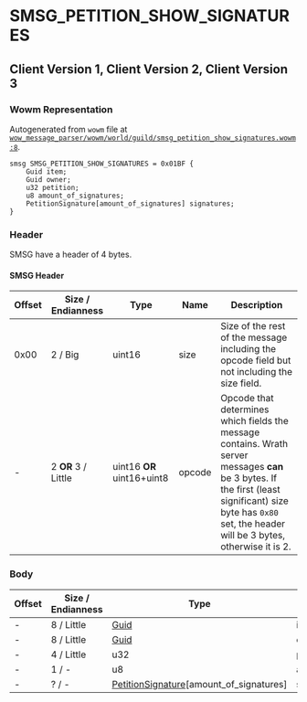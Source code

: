 # SMSG_PETITION_SHOW_SIGNATURES

## Client Version 1, Client Version 2, Client Version 3

### Wowm Representation

Autogenerated from `wowm` file at [`wow_message_parser/wowm/world/guild/smsg_petition_show_signatures.wowm:8`](https://github.com/gtker/wow_messages/tree/main/wow_message_parser/wowm/world/guild/smsg_petition_show_signatures.wowm#L8).
```rust,ignore
smsg SMSG_PETITION_SHOW_SIGNATURES = 0x01BF {
    Guid item;
    Guid owner;
    u32 petition;
    u8 amount_of_signatures;
    PetitionSignature[amount_of_signatures] signatures;
}
```
### Header

SMSG have a header of 4 bytes.

#### SMSG Header

| Offset | Size / Endianness | Type   | Name   | Description |
| ------ | ----------------- | ------ | ------ | ----------- |
| 0x00   | 2 / Big           | uint16 | size   | Size of the rest of the message including the opcode field but not including the size field.|
| -      | 2 **OR** 3 / Little| uint16 **OR** uint16+uint8 | opcode | Opcode that determines which fields the message contains. Wrath server messages **can** be 3 bytes. If the first (least significant) size byte has `0x80` set, the header will be 3 bytes, otherwise it is 2. |

### Body

| Offset | Size / Endianness | Type | Name | Description | Comment |
| ------ | ----------------- | ---- | ---- | ----------- | ------- |
| - | 8 / Little | [Guid](../spec/packed-guid.md) | item |  |  |
| - | 8 / Little | [Guid](../spec/packed-guid.md) | owner |  |  |
| - | 4 / Little | u32 | petition |  |  |
| - | 1 / - | u8 | amount_of_signatures |  |  |
| - | ? / - | [PetitionSignature](petitionsignature.md)[amount_of_signatures] | signatures |  |  |

